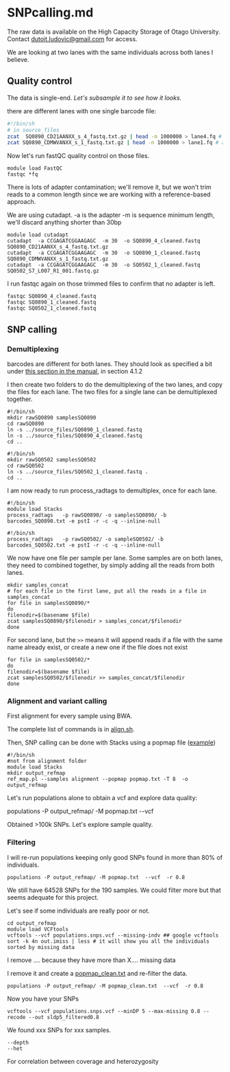 # SNPcalling.md

The raw data is available on the High Capacity Storage of Otago University. Contact dutoit.ludovic@gmail.com for access.

We are looking at two lanes with the same individuals across both lanes I believe.

## Quality control

The data is single-end. *Let's subsample it to see how it looks.*

there are  different lanes with one single  barcode file:



```bash
#!/bin/sh
# in source_files
zcat  SQ0890_CD21AANXX_s_4_fastq.txt.gz | head -n 1000000 > lane4.fq # one lane
zcat SQ0890_CDMWVANXX_s_1_fastq.txt.gz | head -n 1000000 > lane1.fq # another lane
```

Now let's run fastQC quality control on those files.

```
module load FastQC
fastqc *fq

```
There is lots of adapter contamination; we'll remove it, but we won't trim reads to a common length since we are working with a reference-based approach.

We are using cutadapt.  -a is the adapter -m is sequence minimum length, we'll discard anything shorter than 30bp
```
module load cutadapt
cutadapt  -a CCGAGATCGGAAGAGC  -m 30  -o SQ0890_4_cleaned.fastq SQ0890_CD21AANXX_s_4_fastq.txt.gz
cutadapt  -a CCGAGATCGGAAGAGC  -m 30  -o SQ0890_1_cleaned.fastq SQ0890_CDMWVANXX_s_1_fastq.txt.gz
cutadapt  -a CCGAGATCGGAAGAGC  -m 30  -o SQ0502_1_cleaned.fastq SQ0502_S7_L007_R1_001.fastq.gz
````

 I run fastqc again on those trimmed files to confirm that no adapter is left.


```
fastqc SQ0890_4_cleaned.fastq
fastqc SQ0890_1_cleaned.fastq
fastqc SQ0502_1_cleaned.fastq
```

## SNP calling

### Demultiplexing

barcodes are different for both lanes. They should look as specified a bit under [this section  in the manual](https://catchenlab.life.illinois.edu/stacks/manual/index.php#clean), in section 4.1.2

 
I then create two folders to do the demultiplexing of the two lanes, and copy the files for each lane. The two files for a single lane can be demultiplexed together. 

```
#!/bin/sh
mkdir rawSQ0890 samplesSQ0890 
cd rawSQ0890
ln -s ../source_files/SQ0890_1_cleaned.fastq
ln -s ../source_files/SQ0890_4_cleaned.fastq
cd ..
```

```
#!/bin/sh
mkdir rawSQ0502 samplesSQ0502 
cd rawSQ0502
ln -s ../source_files/SQ0502_1_cleaned.fastq .
cd ..
```

I am now ready to run process_radtags to demultiplex, once for each lane.

```
#!/bin/sh
module load Stacks
process_radtags   -p rawSQ0890/ -o samplesSQ0890/ -b barcodes_SQ0890.txt -e pstI -r -c -q --inline-null
```

```
#!/bin/sh
process_radtags   -p rawSQ0502/ -o sampleSQ0502/ -b barcodes_SQ0502.txt -e pstI -r -c -q --inline-null
```

We now have one file per sample per lane. Some samples are on both lanes, they need to combined together, by simply adding all the reads from both lanes. 

```
mkdir samples_concat
# for each file in the first lane, put all the reads in a file in samples_concat
for file in samplesSQ0890/*
do
filenodir=$(basename $file)
zcat samplesSQ0890/$filenodir > samples_concat/$filenodir
done
```


For second lane, but the `>>` means it will append reads if a file with the same name already exist, or create a new one if the file does not exist
```
for file in samplesSQ0502/*
do
filenodir=$(basename $file)
zcat samplesSQ0502/$filenodir >> samples_concat/$filenodir
done
```



### Alignment and variant calling

First alignment for every sample using BWA. 

The complete list of commands is in [align.sh](align.sh).

Then, SNP calling can be done with Stacks using a popmap file ([example](example))


```
#!/bin/sh
#not from alignment folder
module load Stacks
mkdir output_refmap
ref_map.pl --samples alignment --popmap popmap.txt -T 8  -o output_refmap
```


Let's run populations alone to obtain a vcf and explore data quality:

populations -P output_refmap/ -M popmap.txt  --vcf 

Obtained >100k SNPs. Let's explore sample quality.

### Filtering

I will re-run populations keeping only good SNPs found in more than 80% of individuals.

```
populations -P output_refmap/ -M popmap.txt  --vcf  -r 0.8
```

We still have 64528 SNPs for the 190 samples. We could filter more but that seems adequate for this project.


Let's see if some individuals are really poor or not.


```
cd output_refmap
module load VCFtools
vcftools --vcf populations.snps.vcf --missing-indv ## google vcftools
sort -k 4n out.imiss | less # it will show you all the individuals sorted by missing data
```

I remove .... because they have more than X.... missing data 

I remove it and create a [popmap_clean.txt](popmap_clean.txt) and re-filter the data.

```
populations -P output_refmap/ -M popmap_clean.txt  --vcf  -r 0.8
```

Now you have your SNPs

```
vcftools --vcf populations.snps.vcf --minDP 5 --max-missing 0.8 --recode --out sldp5_filtered0.8
```

We found xxx SNPs for xxx samples.

```
--depth 
--het
```

For correlation between coverage and heterozygosity 
